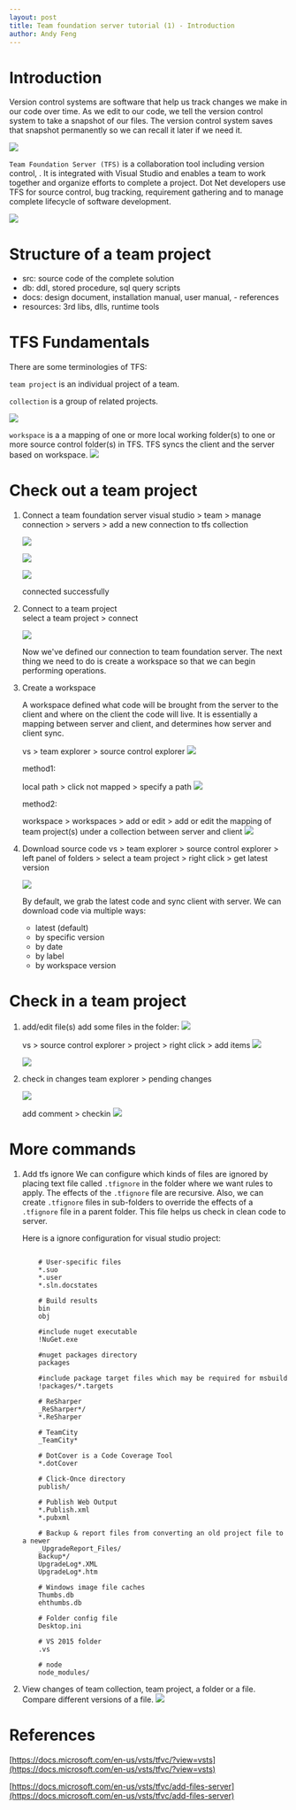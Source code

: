 ```yaml
---
layout: post
title: Team foundation server tutorial (1) - Introduction
author: Andy Feng
---
```


# Introduction #
Version control systems are software that help us track changes we make in our code over time. As we edit to our code, we tell the version control system to take a snapshot of our files. The version control system saves that snapshot permanently so we can recall it later if we need it.

![](/images/posts/20180528-tfs-10.png)

`Team Foundation Server (TFS)` is a collaboration tool including version control, . It is integrated with Visual Studio and enables a team to work together and organize efforts to complete a project. Dot Net developers use TFS for source control, bug tracking, requirement gathering and to manage complete lifecycle of software development.

![](/images/posts/20180528-tfs-9.png)

# Structure of a team project

- src: source code of the complete solution
- db: ddl, stored procedure, sql query scripts
- docs: design document, installation manual, user manual, - references
- resources: 3rd libs, dlls, runtime tools

# TFS Fundamentals
There are some terminologies of TFS:

`team project` is an individual project of a team.

`collection` is a group of related projects.

![](/images/posts/20180528-tfs-11.png)

`workspace` is a a mapping of one or more local working folder(s) to one or more source control folder(s) in TFS. TFS syncs the client and the server based on workspace. 
![](/images/posts/20180528-tfs-12.png)

# Check out a team project
1. Connect a team foundation server
    visual studio > team > manage connection > servers > add a new connection to tfs collection

    ![](/images/posts/20180528-tfs-1.png)

    ![](/images/posts/20180528-tfs-2.png)

    ![](/images/posts/20180528-tfs-3.png)

    connected successfully

1. Connect to a team project    
    select a team project > connect

    ![](/images/posts/20180528-tfs-4.png)

    Now we've defined our connection to team foundation server. The next thing we need to do is create a workspace so that we can begin performing operations.

1. Create a workspace

    A workspace defined what code will be brought from the server to the client and where on the client the code will live. It is essentially a mapping between server and client, and determines how server and client sync.

    vs > team explorer > source control explorer
    ![](/images/posts/20180528-tfs-5.png)

    method1: 

    local path > click not mapped > specify a path
    ![](/images/posts/20180528-tfs-6.png)

    method2: 

    workspace > workspaces > add or edit > add or edit the mapping of team project(s) under a collection between server and client
    ![](/images/posts/20180528-tfs-7.png)

1. Download source code
    vs > team explorer > source control explorer > left panel of folders > select a team project > right click > get latest version

    ![](/images/posts/20180528-tfs-8.png)

    By default, we grab the latest code and sync client with server. We can download code via multiple ways:

    - latest (default)
    - by specific version
    - by date
    - by label
    - by workspace version

# Check in a team project
1. add/edit file(s)
    add some files in the folder:
    ![](/images/posts/20180528-tfs-13.png)

    vs > source control explorer > project > right click > add items
    ![](/images/posts/20180528-tfs-14.png)

    ![](/images/posts/20180528-tfs-15.png)

1. check in changes
    team explorer > pending changes

    ![](/images/posts/20180528-tfs-4.png)

    add comment > checkin
    ![](/images/posts/20180528-tfs-16.png)

# More commands
1. Add tfs ignore
    We can configure which kinds of files are ignored by placing text file called `.tfignore` in the folder where we want rules to apply. The effects of the `.tfignore` file are recursive. Also, we can create `.tfignore` files in sub-folders to override the effects of a `.tfignore` file in a parent folder. This file helps us check in clean code to server.

    Here is a ignore configuration for visual studio project:

    ```

	    # User-specific files
	    *.suo
	    *.user
	    *.sln.docstates
	
	    # Build results
	    bin
	    obj
	
	    #include nuget executable
	    !NuGet.exe
	
	    #nuget packages directory
	    packages
	
	    #include package target files which may be required for msbuild
	    !packages/*.targets
	
	    # ReSharper
	    _ReSharper*/
	    *.ReSharper
	
	    # TeamCity
	    _TeamCity*
	
	    # DotCover is a Code Coverage Tool
	    *.dotCover
	
	    # Click-Once directory
	    publish/
	
	    # Publish Web Output
	    *.Publish.xml
	    *.pubxml
	
	    # Backup & report files from converting an old project file to a newer
	    _UpgradeReport_Files/
	    Backup*/
	    UpgradeLog*.XML
	    UpgradeLog*.htm
	
	    # Windows image file caches
	    Thumbs.db
	    ehthumbs.db
	
	    # Folder config file
	    Desktop.ini
	
	    # VS 2015 folder
	    .vs
	
	    # node
	    node_modules/

    ```

1. View changes of team collection, team project, a folder or a file. Compare different versions of a file.
    ![](/images/posts/20180528-tfs-17.png)

# References
[https://docs.microsoft.com/en-us/vsts/tfvc/?view=vsts](https://docs.microsoft.com/en-us/vsts/tfvc/?view=vsts)

[https://docs.microsoft.com/en-us/vsts/tfvc/add-files-server](https://docs.microsoft.com/en-us/vsts/tfvc/add-files-server)
